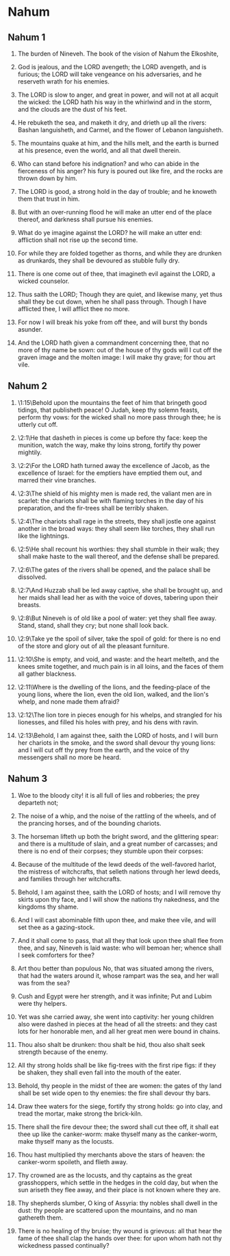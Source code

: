 # Nahum

## Nahum 1

1. The burden of Nineveh. The book of the vision of Nahum the Elkoshite,

2. God is jealous, and the LORD avengeth; the LORD avengeth, and is furious; the LORD will take vengeance on his adversaries, and he reserveth wrath for his enemies.

3. The LORD is slow to anger, and great in power, and will not at all acquit the wicked: the LORD hath his way in the whirlwind and in the storm, and the clouds are the dust of his feet.

4. He rebuketh the sea, and maketh it dry, and drieth up all the rivers: Bashan languisheth, and Carmel, and the flower of Lebanon languisheth.

5. The mountains quake at him, and the hills melt, and the earth is burned at his presence, even the world, and all that dwell therein.

6. Who can stand before his indignation? and who can abide in the fierceness of his anger? his fury is poured out like fire, and the rocks are thrown down by him.

7. The LORD is good, a strong hold in the day of trouble; and he knoweth them that trust in him.

8. But with an over-running flood he will make an utter end of the place thereof, and darkness shall pursue his enemies.

9. What do ye imagine against the LORD? he will make an utter end: affliction shall not rise up the second time.

10. For while they are folded together as thorns, and while they are drunken as drunkards, they shall be devoured as stubble fully dry.

11. There is one come out of thee, that imagineth evil against the LORD, a wicked counselor.

12. Thus saith the LORD; Though they are quiet, and likewise many, yet thus shall they be cut down, when he shall pass through. Though I have afflicted thee, I will afflict thee no more.

13. For now I will break his yoke from off thee, and will burst thy bonds asunder.

14. And the LORD hath given a commandment concerning thee, that no more of thy name be sown: out of the house of thy gods will I cut off the graven image and the molten image: I will make thy grave; for thou art vile.

## Nahum 2

1. \1:15\Behold upon the mountains the feet of him that bringeth good tidings, that publisheth peace! O Judah, keep thy solemn feasts, perform thy vows: for the wicked shall no more pass through thee; he is utterly cut off.

2. \2:1\He that dasheth in pieces is come up before thy face: keep the munition, watch the way, make thy loins strong, fortify thy power mightily.

3. \2:2\For the LORD hath turned away the excellence of Jacob, as the excellence of Israel: for the emptiers have emptied them out, and marred their vine branches.

4. \2:3\The shield of his mighty men is made red, the valiant men are in scarlet: the chariots shall be with flaming torches in the day of his preparation, and the fir-trees shall be terribly shaken.

5. \2:4\The chariots shall rage in the streets, they shall jostle one against another in the broad ways: they shall seem like torches, they shall run like the lightnings.

6. \2:5\He shall recount his worthies: they shall stumble in their walk; they shall make haste to the wall thereof, and the defense shall be prepared.

7. \2:6\The gates of the rivers shall be opened, and the palace shall be dissolved.

8. \2:7\And Huzzab shall be led away captive, she shall be brought up, and her maids shall lead her as with the voice of doves, tabering upon their breasts.

9. \2:8\But Nineveh is of old like a pool of water: yet they shall flee away. Stand, stand, shall they cry; but none shall look back.

10. \2:9\Take ye the spoil of silver, take the spoil of gold: for there is no end of the store and glory out of all the pleasant furniture.

11. \2:10\She is empty, and void, and waste: and the heart melteth, and the knees smite together, and much pain is in all loins, and the faces of them all gather blackness.

12. \2:11\Where is the dwelling of the lions, and the feeding-place of the young lions, where the lion, even the old lion, walked, and the lion's whelp, and none made them afraid?

13. \2:12\The lion tore in pieces enough for his whelps, and strangled for his lionesses, and filled his holes with prey, and his dens with ravin.

14. \2:13\Behold, I am against thee, saith the LORD of hosts, and I will burn her chariots in the smoke, and the sword shall devour thy young lions: and I will cut off thy prey from the earth, and the voice of thy messengers shall no more be heard.

## Nahum 3

1. Woe to the bloody city! it is all full of lies and robberies; the prey departeth not;

2. The noise of a whip, and the noise of the rattling of the wheels, and of the prancing horses, and of the bounding chariots.

3. The horseman lifteth up both the bright sword, and the glittering spear: and there is a multitude of slain, and a great number of carcasses; and there is no end of their corpses; they stumble upon their corpses:

4. Because of the multitude of the lewd deeds of the well-favored harlot, the mistress of witchcrafts, that selleth nations through her lewd deeds, and families through her witchcrafts.

5. Behold, I am against thee, saith the LORD of hosts; and I will remove thy skirts upon thy face, and I will show the nations thy nakedness, and the kingdoms thy shame.

6. And I will cast abominable filth upon thee, and make thee vile, and will set thee as a gazing-stock.

7. And it shall come to pass, that all they that look upon thee shall flee from thee, and say, Nineveh is laid waste: who will bemoan her; whence shall I seek comforters for thee?

8. Art thou better than populous No, that was situated among the rivers, that had the waters around it, whose rampart was the sea, and her wall was from the sea?

9. Cush and Egypt were her strength, and it was infinite; Put and Lubim were thy helpers.

10. Yet was she carried away, she went into captivity: her young children also were dashed in pieces at the head of all the streets: and they cast lots for her honorable men, and all her great men were bound in chains.

11. Thou also shalt be drunken: thou shalt be hid, thou also shalt seek strength because of the enemy.

12. All thy strong holds shall be like fig-trees with the first ripe figs: if they be shaken, they shall even fall into the mouth of the eater.

13. Behold, thy people in the midst of thee are women: the gates of thy land shall be set wide open to thy enemies: the fire shall devour thy bars.

14. Draw thee waters for the siege, fortify thy strong holds: go into clay, and tread the mortar, make strong the brick-kiln.

15. There shall the fire devour thee; the sword shall cut thee off, it shall eat thee up like the canker-worm: make thyself many as the canker-worm, make thyself many as the locusts.

16. Thou hast multiplied thy merchants above the stars of heaven: the canker-worm spoileth, and flieth away.

17. Thy crowned are as the locusts, and thy captains as the great grasshoppers, which settle in the hedges in the cold day, but when the sun ariseth they flee away, and their place is not known where they are.

18. Thy shepherds slumber, O king of Assyria: thy nobles shall dwell in the dust: thy people are scattered upon the mountains, and no man gathereth them.

19. There is no healing of thy bruise; thy wound is grievous: all that hear the fame of thee shall clap the hands over thee: for upon whom hath not thy wickedness passed continually?

